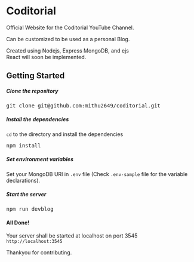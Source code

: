 # Coditorial

Official Website for the Coditorial YouTube Channel.

Can be customized to be used as a personal Blog.

Created using Nodejs, Express MongoDB, and ejs<br>
React will soon be implemented.


## Getting Started

##### Clone the repository

<pre>git clone git@github.com:mithu2649/coditorial.git</pre>

##### Install the dependencies

<code>cd</code> to the directory and install the dependencies

<pre>npm install</pre>

##### Set environment variables

Set your MongoDB URI in <code>.env</code> file (Check <code>.env-sample</code> file for the variable declarations).

##### Start the server

<pre>npm run devblog</pre>

#### All Done!

Your server shall be started at localhost on port 3545
<code>http://localhost:3545</code>

Thankyou for contributing.
